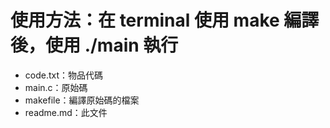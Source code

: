 # 使用方法：在 terminal 使用 make 編譯後，使用 ./main 執行 #

+ code.txt：物品代碼
+ main.c：原始碼
+ makefile：編譯原始碼的檔案
+ readme.md：此文件
